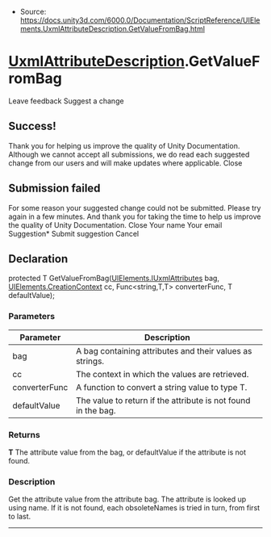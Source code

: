* Source: https://docs.unity3d.com/6000.0/Documentation/ScriptReference/UIElements.UxmlAttributeDescription.GetValueFromBag.html

#  [UxmlAttributeDescription](https://docs.unity3d.com/6000.0/Documentation/ScriptReference/UIElements.UxmlAttributeDescription.html).GetValueFromBag
Leave feedback
Suggest a change
## Success!
Thank you for helping us improve the quality of Unity Documentation. Although we cannot accept all submissions, we do read each suggested change from our users and will make updates where applicable.
Close
## Submission failed
For some reason your suggested change could not be submitted. Please <a>try again</a> in a few minutes. And thank you for taking the time to help us improve the quality of Unity Documentation.
Close
Your name Your email Suggestion* Submit suggestion
Cancel
## Declaration
protected T GetValueFromBag([UIElements.IUxmlAttributes](https://docs.unity3d.com/6000.0/Documentation/ScriptReference/UIElements.IUxmlAttributes.html) bag, [UIElements.CreationContext](https://docs.unity3d.com/6000.0/Documentation/ScriptReference/UIElements.CreationContext.html) cc, Func<string,T,T> converterFunc, T defaultValue); 
### Parameters
Parameter | Description  
---|---  
bag | A bag containing attributes and their values as strings.  
cc | The context in which the values are retrieved.  
converterFunc | A function to convert a string value to type T.  
defaultValue | The value to return if the attribute is not found in the bag.  
### Returns
**T** The attribute value from the bag, or defaultValue if the attribute is not found. 
### Description
Get the attribute value from the attribute bag. 
The attribute is looked up using name. If it is not found, each obsoleteNames is tried in turn, from first to last. 
* * *
